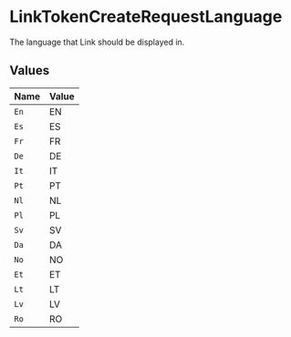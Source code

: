 # LinkTokenCreateRequestLanguage

The language that Link should be displayed in.


## Values

| Name  | Value |
| ----- | ----- |
| `En`  | EN    |
| `Es`  | ES    |
| `Fr`  | FR    |
| `De`  | DE    |
| `It`  | IT    |
| `Pt`  | PT    |
| `Nl`  | NL    |
| `Pl`  | PL    |
| `Sv`  | SV    |
| `Da`  | DA    |
| `No`  | NO    |
| `Et`  | ET    |
| `Lt`  | LT    |
| `Lv`  | LV    |
| `Ro`  | RO    |